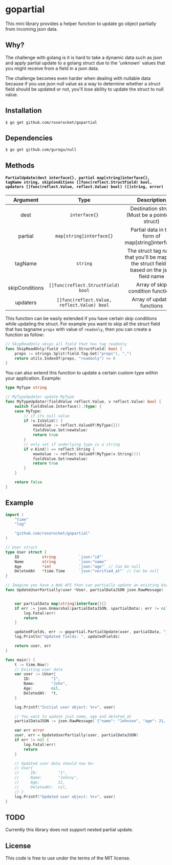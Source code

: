 # gopartial

This mini library provides a helper function to update go object partially from incoming json data.

## Why?

The challenge with golang is it is hard to take a dynamic data such as json and apply partial update
to a golang struct due to the 'unknown' values that you might receive from a field in a json data.

The challenge becomes even harder when dealing with nullable data because
if you use json null value as a way to determine whether a struct field should be updated or not,
you'll lose ability to update the struct to null value.

## Installation

```
$ go get github.com/roserocket/gopartial
```

## Dependencies

```
$ go get github.com/guregu/null
```

## Methods

#### `PartialUpdate(dest interface{}, partial map[string]interface{}, tagName string, skipConditions []func(reflect.StructField) bool, updaters []func(reflect.Value, reflect.Value) bool) ([]string, error)`

|    Argument    |                    Type                     |                                         Description                                         |
| :------------: | :-----------------------------------------: | :-----------------------------------------------------------------------------------------: |
|      dest      |                `interface{}`                |                      Destination struct (Must be a pointer to struct)                       |
|    partial     |          `map[string]interface{}`           |                     Partial data in the form of map[string]interface{}                      |
|    tagName     |                  `string`                   | The struct tag name that you'll be mapping the struct field to based on the json field name |
| skipConditions |     `[]func(reflect.StructField) bool`      |                              Array of skip condition functions                              |
|    updaters    | `[]func(reflect.Value, reflect.Value) bool` |                                 Array of updater functions                                  |

This function can be easily extended if you have certain skip conditions while updating the struct.
For example you want to skip all the struct field that has tagname `props` with value of `readonly`, then you can create a function as follow:

```go
// SkipReadOnly skips all field that has tag readonly
func SkipReadOnly(field reflect.StructField) bool {
	props := strings.Split(field.Tag.Get("props"), ",")
	return utils.IndexOf(props, "readonly") >= 0
}
```

You can also extend this function to update a certain custom type within your application.
Example:

```go
type MyType string

// MyTypeUpdater update MyType
func MyTypeUpdater(fieldValue reflect.Value, v reflect.Value) bool {
	switch fieldValue.Interface().(type) {
	case MyType:
		// if its null value
		if !v.IsValid() {
			newValue := reflect.ValueOf(MyType{}})
			fieldValue.Set(newValue)
			return true
		}
		// only set if underlying type is a string
		if v.Kind() == reflect.String {
			newValue := reflect.ValueOf(MyType(v.String()))
			fieldValue.Set(newValue)
			return true
		}
	}

	return false
}
```

## Example

```go
import (
    "time"
    "log"

    "github.com/roserocket/gopartial"
)

// User struct
type User struct {
    ID          string          `json:"id"`
    Name        string          `json:"name"`
    Age         *int            `json:"age"` // Can be null
    DeletedAt   *time.Time      `json:"verified_at"` // Can be null
}

// Imagine you have a Web API that can partially update an existing User in database
func UpdateUserPartially(user *User, partialDataJSON json.RawMessage) (*User, error) {


    var partialData map[string]interface{}{}
    if err := json.Unmarshal(partialDataJSON, &partialData); err != nil {
        log.Fatal(err)
        return
    }

    updatedFields, err := gopartial.PartialUpdate(user, partialData, "json", gopartial.SkipConditions, gopartial.Updaters)
    log.Println("Updated fields: ", updatedFields)

    return user, err
}

func main() {
    t := time.Now()
    // Existing user data
    var user := &User{
        ID:         "1",
        Name:       "John",
        Age:        nil,
        DeletedAt:  *t,
    }

    log.Printf("Initial user object: %+v", user)

    // You want to update just name, age and deleted_at
    partialDataJSON := json.RawMessage(`{"name": "Johnson", "age": 21, "deleted_at": null}`)

    var err error
    user, err = UpdateUserPartially(user, partialDataJSON)
    if err != nil {
        log.Fatal(err)
        return
    }

    // Updated user data should now be:
    // User{
    //     ID:         "1",
    //     Name:       "Johnny",
    //     Age:        21,
    //     DeletedAt:  nil,
    // }
    log.Printf("Updated user object: %+v", user)
}
```

## TODO

Currently this library does not support nested partial update.

## License

This code is free to use under the terms of the MIT license.
